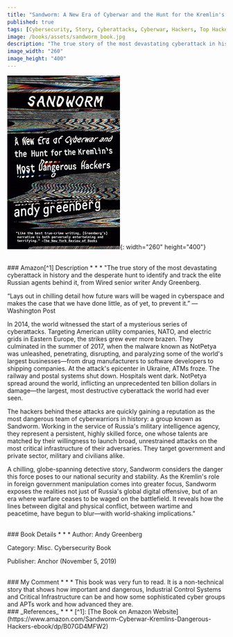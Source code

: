 ```yaml
---
title: "Sandworm: A New Era of Cyberwar and the Hunt for the Kremlin's Most Dangerous Hackers"
published: true
tags: [Cybersecurity, Story, Cyberattacks, Cyberwar, Hackers, Top Hackers, Misc., Ransomware, ICS, APT]
image: /books/assets/sandworm_book.jpg
description: "The true story of the most devastating cyberattack in history and the desperate hunt to identify and track the elite Russian agents behind it, from Wired senior writer Andy Greenberg."
image_width: "260"
image_height: "400"
---
```


![](/books/assets/sandworm_book.jpg){: width="260" height="400"}

<br>
### Amazon[^1] Description
* * *
"The true story of the most devastating cyberattack in history and the desperate hunt to identify and track the elite Russian agents behind it, from Wired senior writer Andy Greenberg.

“Lays out in chilling detail how future wars will be waged in cyberspace and makes the case that we have done little, as of yet, to prevent it.” —Washington Post

In 2014, the world witnessed the start of a mysterious series of cyberattacks. Targeting American utility companies, NATO, and electric grids in Eastern Europe, the strikes grew ever more brazen. They culminated in the summer of 2017, when the malware known as NotPetya was unleashed, penetrating, disrupting, and paralyzing some of the world's largest businesses—from drug manufacturers to software developers to shipping companies. At the attack's epicenter in Ukraine, ATMs froze. The railway and postal systems shut down. Hospitals went dark. NotPetya spread around the world, inflicting an unprecedented ten billion dollars in damage—the largest, most destructive cyberattack the world had ever seen.

The hackers behind these attacks are quickly gaining a reputation as the most dangerous team of cyberwarriors in history: a group known as Sandworm. Working in the service of Russia's military intelligence agency, they represent a persistent, highly skilled force, one whose talents are matched by their willingness to launch broad, unrestrained attacks on the most critical infrastructure of their adversaries. They target government and private sector, military and civilians alike.

A chilling, globe-spanning detective story, Sandworm considers the danger this force poses to our national security and stability. As the Kremlin's role in foreign government manipulation comes into greater focus, Sandworm exposes the realities not just of Russia's global digital offensive, but of an era where warfare ceases to be waged on the battlefield. It reveals how the lines between digital and physical conflict, between wartime and peacetime, have begun to blur—with world-shaking implications."

<br>
### Book Details
* * *
Author: Andy Greenberg

Category: Misc. Cybersecurity Book

Publisher: Anchor (November 5, 2019)

<br>
### My Comment
* * *
This book was very fun to read. It is a non-technical story that shows how important and dangerous, Industrial Control Systems and Critical Infrastructure can be and how some sophisticated cyber groups and APTs work and how advanced they are.

<br>
### _References_
* * *
[^1]: [The Book on Amazon Website](https://www.amazon.com/Sandworm-Cyberwar-Kremlins-Dangerous-Hackers-ebook/dp/B07GD4MFW2)
